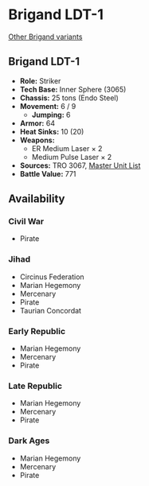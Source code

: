 # Brigand LDT-1

[Other Brigand variants](../brigand.md)

## Brigand LDT-1
- **Role:** Striker
- **Tech Base:** Inner Sphere (3065)
- **Chassis:** 25 tons (Endo Steel)
- **Movement:** 6 / 9
  - **Jumping:** 6
- **Armor:** 64
- **Heat Sinks:** 10 (20)
- **Weapons:**
  - ER Medium Laser × 2
  - Medium Pulse Laser × 2
- **Sources:** TRO 3067, [Master Unit List](http://masterunitlist.info/Unit/Details/3859/brigand-ldt-1)
- **Battle Value:** 771

## Availability

### Civil War
- Pirate

### Jihad
- Circinus Federation
- Marian Hegemony
- Mercenary
- Pirate
- Taurian Concordat

### Early Republic
- Marian Hegemony
- Mercenary
- Pirate

### Late Republic
- Marian Hegemony
- Mercenary
- Pirate

### Dark Ages
- Marian Hegemony
- Mercenary
- Pirate

